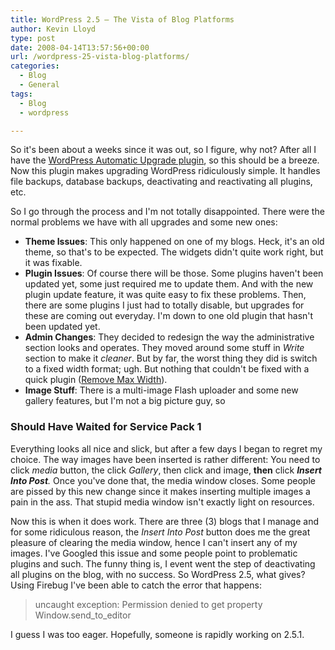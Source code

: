 ```yaml
---
title: WordPress 2.5 – The Vista of Blog Platforms
author: Kevin Lloyd
type: post
date: 2008-04-14T13:57:56+00:00
url: /wordpress-25-vista-blog-platforms/
categories:
  - Blog
  - General
tags:
  - Blog
  - wordpress

---
```

So it's been about a weeks since it was out, so I figure, why not? After all I have the [WordPress Automatic Upgrade plugin][1], so this should be a breeze. Now this plugin makes upgrading WordPress ridiculously simple. It handles file backups, database backups, deactivating and reactivating all plugins, etc.

So I go through the process and I'm not totally disappointed. There were the normal problems we have with all upgrades and some new ones:

  * **Theme Issues**: This only happened on one of my blogs. Heck, it's an old theme, so that's to be expected. The widgets didn't quite work right, but it was fixable.
  * **Plugin Issues**: Of course there will be those. Some plugins haven't been updated yet, some just required me to update them. And with the new plugin update feature, it was quite easy to fix these problems. Then, there are some plugins I just had to totally disable, but upgrades for these are coming out everyday. I'm down to one old plugin that hasn't been updated yet.
  * **Admin Changes**: They decided to redesign the way the administrative section looks and operates. They moved around some stuff in _Write_ section to make it _cleaner_. But by far, the worst thing they did is switch to a fixed width format; ugh. But nothing that couldn't be fixed with a quick plugin ([Remove Max Width][2]).
  * **Image Stuff**: There is a multi-image Flash uploader and some new gallery features, but I'm not a big picture guy, so

### Should Have Waited for Service Pack 1

Everything looks all nice and slick, but after a few days I began to regret my choice. The way images have been inserted is rather different: You need to click _media_ button, the click _Gallery_, then click and image, **then** click _**Insert Into Post**._ Once you've done that, the media window closes. Some people are pissed by this new change since it makes inserting multiple images a pain in the ass. That stupid media window isn't exactly light on resources.

Now this is when it does work. There are three (3) blogs that I manage and for some ridiculous reason, the _Insert Into Post_ button does me the great pleasure of clearing the media window, hence I can't insert any of my images. I've Googled this issue and some people point to problematic plugins and such. The funny thing is, I event went the step of deactivating all plugins on the blog, with no success. So WordPress 2.5, what gives? Using Firebug I've been able to catch the error that happens:

> uncaught exception: Permission denied to get property Window.send\_to\_editor

I guess I was too eager. Hopefully, someone is rapidly working on 2.5.1.

 [1]: http://wordpress.org/extend/plugins/wordpress-automatic-upgrade/ "Wordpress Automatic Upgrade plugin"
 [2]: http://wordpress.org/extend/plugins/remove-max-width/